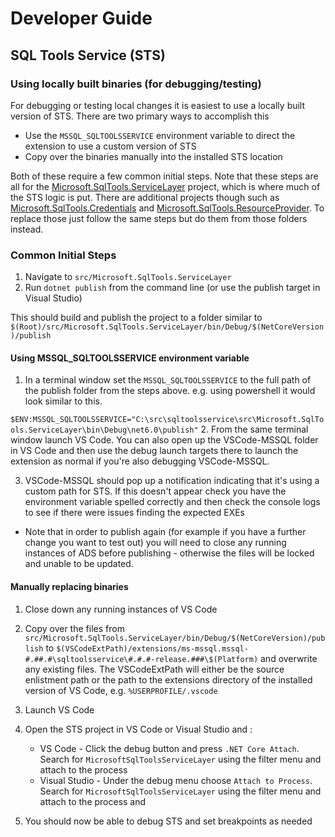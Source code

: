 # Developer Guide

## SQL Tools Service (STS)

### Using locally built binaries (for debugging/testing)

For debugging or testing local changes it is easiest to use a locally built version of STS. There are two primary ways to accomplish this

- Use the `MSSQL_SQLTOOLSSERVICE` environment variable to direct the extension to use a custom version of STS
- Copy over the binaries manually into the installed STS location

Both of these require a few common initial steps. Note that these steps are all for the [Microsoft.SqlTools.ServiceLayer](https://github.com/microsoft/sqltoolsservice/tree/main/src/Microsoft.SqlTools.ServiceLayer) project, which is where much of the STS logic is put. There are additional projects though such as [Microsoft.SqlTools.Credentials](https://github.com/microsoft/sqltoolsservice/tree/main/src/Microsoft.SqlTools.Credentials) and [Microsoft.SqlTools.ResourceProvider](https://github.com/microsoft/sqltoolsservice/tree/main/src/Microsoft.SqlTools.ResourceProvider). To replace those just follow the same steps but do them from those folders instead.

### Common Initial Steps

1. Navigate to `src/Microsoft.SqlTools.ServiceLayer`
2. Run `dotnet publish` from the command line (or use the publish target in Visual Studio)

This should build and publish the project to a folder similar to `$(Root)/src/Microsoft.SqlTools.ServiceLayer/bin/Debug/$(NetCoreVersion)/publish`

#### Using MSSQL_SQLTOOLSSERVICE environment variable

1. In a terminal window set the `MSSQL_SQLTOOLSSERVICE` to the full path of the publish folder from the steps above. e.g. using powershell it would look similar to this.

`$ENV:MSSQL_SQLTOOLSSERVICE="C:\src\sqltoolsservice\src\Microsoft.SqlTools.ServiceLayer\bin\Debug\net6.0\publish"`
2. From the same terminal window launch VS Code. You can also open up the VSCode-MSSQL folder in VS Code and then use the debug launch targets there to launch the extension as normal if you're also debugging VSCode-MSSQL.

3. VSCode-MSSQL should pop up a notification indicating that it's using a custom path for STS. If this doesn't appear check you have the environment variable spelled correctly and then check the console logs to see if there were issues finding the expected EXEs

* Note that in order to publish again (for example if you have a further change you want to test out) you will need to close any running instances of ADS before publishing - otherwise the files will be locked and unable to be updated.

#### Manually replacing binaries

1. Close down any running instances of VS Code

2. Copy over the files from `src/Microsoft.SqlTools.ServiceLayer/bin/Debug/$(NetCoreVersion)/publish` to `$(VSCodeExtPath)/extensions/ms-mssql.mssql-#.##.#\sqltoolsservice\#.#.#-release.###\$(Platform)` and overwrite any existing files. The VSCodeExtPath will either be the source enlistment path or the path to the extensions directory of the installed version of VS Code, e.g. `%USERPROFILE/.vscode`
3. Launch VS Code
4. Open the STS project in VS Code or Visual Studio and :
   * VS Code - Click the debug button and press `.NET Core Attach`. Search for `MicrosoftSqlToolsServiceLayer` using the filter menu and attach to the process
   * Visual Studio - Under the debug menu choose `Attach to Process`. Search for `MicrosoftSqlToolsServiceLayer` using the filter menu and attach to the process
and
5. You should now be able to debug STS and set breakpoints as needed
